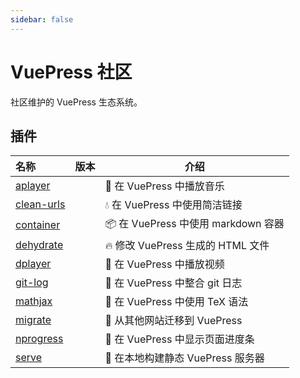 ```yaml
---
sidebar: false
---
```


# VuePress 社区

社区维护的 VuePress 生态系统。

## 插件

| 名称                                  | 版本                                        | 介绍                                         |
| :------------------------------------ | ------------------------------------------- | -------------------------------------------- |
| [aplayer](./plugins/aplayer.md)       | <NpmLink pkg="vuepress-plugin-aplayer"/>    | :musical_note: 在 VuePress 中播放音乐        |
| [clean-urls](./plugins/clean-urls.md) | <NpmLink pkg="vuepress-plugin-clean-urls"/> | :droplet: 在 VuePress 中使用简洁链接         |
| [container](./plugins/container.md)   | <NpmLink pkg="vuepress-plugin-container"/>  | :package: 在 VuePress 中使用 markdown 容器   |
| [dehydrate](./plugins/dehydrate.md)   | <NpmLink pkg="vuepress-plugin-dehydrate"/>  | :fire: 修改 VuePress 生成的 HTML 文件        |
| [dplayer](./plugins/dplayer.md)       | <NpmLink pkg="vuepress-plugin-dplayer"/>    | :movie_camera: 在 VuePress 中播放视频        |
| [git-log](./plugins/git-log.md)       | <NpmLink pkg="vuepress-plugin-git-log"/>    | :floppy_disk: 在 VuePress 中整合 git 日志    |
| [mathjax](./plugins/mathjax.md)       | <NpmLink pkg="vuepress-plugin-mathjax"/>    | :page_with_curl: 在 VuePress 中使用 TeX 语法 |
| [migrate](./plugins/migrate.md)       | <NpmLink pkg="vuepress-plugin-migrate"/>    | :paw_prints: 从其他网站迁移到 VuePress       |
| [nprogress](./plugins/nprogress.md)   | <NpmLink pkg="vuepress-plugin-nprogress"/>  | :running: 在 VuePress 中显示页面进度条       |
| [serve](./plugins/serve.md)           | <NpmLink pkg="vuepress-plugin-serve"/>      | :key: 在本地构建静态 VuePress 服务器         |

